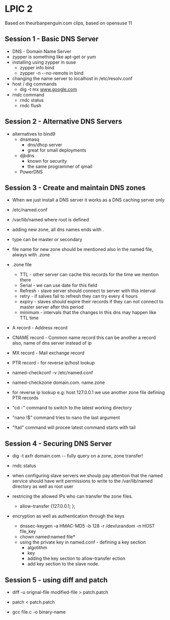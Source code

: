 LPIC 2
====
Based on theurbanpenguin.com clips, based on opensuse 11

Session 1 - Basic DNS Server
----------------
* DNS - Domain Name Server
* zypper is something like apt-get or yum
* installing using zypper in suse
	- zypper info bind
	- zypper -n --no-remote in bind
* changing the name server to localhost in /etc/resolv.conf
* host / dig commands
	- dig -t mx www.google.com
* rndc command
	- rndc status
	- rndc flush


Session 2 - Alternative DNS Servers
----------------
* alternatives to bind9
	- dnsmasq
		* dns/dhcp server
		* great for small deployments
	- djbdns
		* known for security
		* the same programmer of qmail
	- PowerDNS

Session 3 - Create and maintain DNS zones
----------------

* When we just install a DNS server it works as a DNS caching server only 
* /etc/named.conf
* /var/lib/named where root is defined
* adding new zone, all dns names ends with .
* type can be master or secondary
* file name for new zone should be mentioned also in the named file, always with .zone 
* .zone file
	- TTL - other server can cache this records for the time we mention there
	- Serial - we can use date for this field
	- Refresh - slave server should connect to server with this interval
	- retry - if salves fail to refresh they can try every 4 hours
	- expiry - slaves should expire their records if they can not connect to master server after this period
	- minimum - intervals that the changes in this dns may happen like TTL time
* A record - Address record
* CNAME record - Common name record this can be another a record also, name of dns server instead of ip
* MX record - Mail exchange record
* PTR record - for reverse ip/host lookup

* named-checkconf -v /etc/named.conf
* named-checkzone domain.com. name.zone 

* for reverse ip lookup e.g: host 127.0.0.1 we use another zone file defining PTR records 

* "cd -" command to switch to the latest working directory
* "nano !$" command tries to nano the last argument
* "!tail" command will procee latest command starts with tail

Session 4 - Securing DNS Server
---------------
* dig -t axfr domain.com  -- fully query on a zone, zone transfer!
* rndc status
* when configuring slave servers we shoulp pay attention that the named service should have writ permissions to write to the /var/lib/named directory as well as root user

* restricing the allowed IPs who can transfer the zone files.
	- allow-transfer {127.0.0.1; };
* encryption as well as authentication through the keys
	- dnssec-keygen -a HMAC-MD5 -b 128 -r /dev/urandom -n HOST file_key
	- chown named:named file*
	- using the private key in named.conf - defining a key section
		* algotithm 
		* key 
		* adding the key section to allow-transfer ection
		* add key section to the slave node.

Session 5 - using diff and patch
---------------
* diff -u orignal-file modified-file > patch.patch
* patch < patch.patch

* gcc file.c -o binary-name
